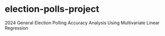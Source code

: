 # election-polls-project
2024 General Election Polling Accuracy Analysis Using Multivariate Linear Regression
